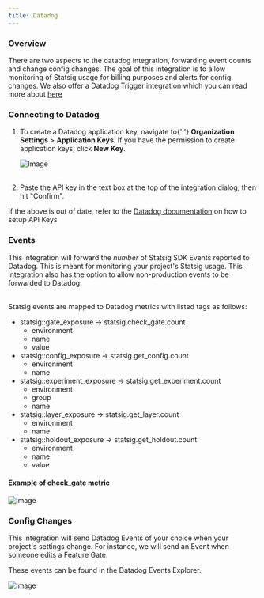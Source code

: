 ```yaml
---
title: Datadog
---
```


### Overview

There are two aspects to the datadog integration, forwarding event counts and change config changes. The goal of this integration is to allow monitoring of Statsig usage for billing purposes and alerts for config changes. 
We also offer a Datadog Trigger integration which you can read more about [here](https://docs.statsig.com/integrations/triggers/datadog)

### Connecting to Datadog

<ol>
  <li>
    To create a Datadog application key, navigate to{' '}
    <b>Organization Settings</b> &gt; <b>Application Keys</b>. If you have
    the permission to create application keys, click <b>New Key</b>.
  </li>

![Image](https://user-images.githubusercontent.com/26360698/232632837-d1e81380-78a3-48a2-887d-72b13d541b0a.png)

  <br />
  <li>
    Paste the API key in the text box at the top of the integration dialog, then hit
    &quot;Confirm&quot;.
  </li>
</ol>



If the above is out of date, refer to the [Datadog documentation](https://docs.datadoghq.com/account_management/api-app-keys/#add-application-keys) on how to setup API Keys

### Events

This integration will forward the <i>number</i> of Statsig SDK Events
reported to Datadog. This is meant for monitoring your project's Statsig
usage. This integration also has the option to allow non-production events
to be forwarded to Datadog.

<br />
Statsig events are mapped to Datadog metrics with listed tags as follows:

<ul>
  <li>
    statsig::gate_exposure -&gt; statsig.check_gate.count
    <ul>
      <li>environment</li>
      <li>name</li>
      <li>value</li>
    </ul>
  </li>
  <li>
    statsig::config_exposure -&gt; statsig.get_config.count
    <ul>
      <li>environment</li>
      <li>name</li>
    </ul>
  </li>
  <li>
    statsig::experiment_exposure -&gt; statsig.get_experiment.count
    <ul>
      <li>environment</li>
      <li>group</li>
      <li>name</li>
    </ul>
  </li>
  <li>
    statsig::layer_exposure -&gt; statsig.get_layer.count
    <ul>
      <li>environment</li>
      <li>name</li>
    </ul>
  </li>
  <li>
    statsig::holdout_exposure -&gt; statsig.get_holdout.count
    <ul>
      <li>environment</li>
      <li>name</li>
      <li>value</li>
    </ul>
  </li>
</ul>

#### Example of check_gate metric

![image](https://user-images.githubusercontent.com/26360698/232629870-e1776bd6-c63d-438d-863e-2d7a3a347eab.png)


### Config Changes

This integration will send Datadog Events of your choice when your
project&apos;s settings change. For instance, we will send an Event when
someone edits a Feature Gate.

These events can be found in the Datadog Events Explorer.

![image](https://user-images.githubusercontent.com/26360698/232636042-ee5cf1d0-e9e7-4158-903b-5a447ab14575.png)

